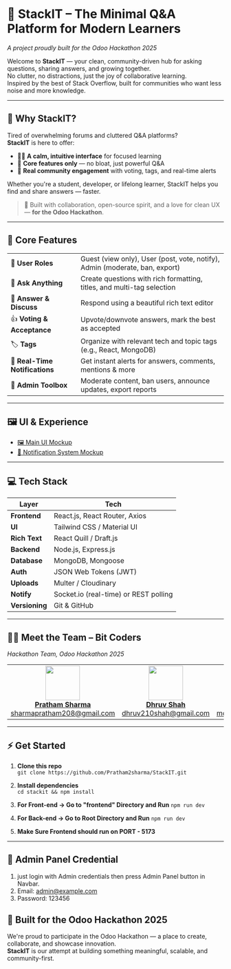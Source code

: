 # 🚀 StackIT – The Minimal Q&A Platform for Modern Learners  
*A project proudly built for the Odoo Hackathon 2025*

Welcome to **StackIT** — your clean, community-driven hub for asking questions, sharing answers, and growing together.  
No clutter, no distractions, just the joy of collaborative learning.  
Inspired by the best of Stack Overflow, built for communities who want less noise and more knowledge.

---

## 🙋 Why StackIT?

Tired of overwhelming forums and cluttered Q&A platforms?  
**StackIT** is here to offer:

- 🧘‍♂️ **A calm, intuitive interface** for focused learning  
- 🎯 **Core features only** — no bloat, just powerful Q&A  
- 🤝 **Real community engagement** with voting, tags, and real-time alerts  

Whether you're a student, developer, or lifelong learner, StackIT helps you find and share answers — faster.

> 🏁 Built with collaboration, open-source spirit, and a love for clean UX — **for the Odoo Hackathon**.

---

## 🌟 Core Features

|  |  |
|---|---|
| 🔐 **User Roles** | Guest (view only), User (post, vote, notify), Admin (moderate, ban, export) |
| 📝 **Ask Anything** | Create questions with rich formatting, titles, and multi-tag selection |
| 💬 **Answer & Discuss** | Respond using a beautiful rich text editor |
| 👍 **Voting & Acceptance** | Upvote/downvote answers, mark the best as accepted |
| 🏷️ **Tags** | Organize with relevant tech and topic tags (e.g., React, MongoDB) |
| 🔔 **Real-Time Notifications** | Get instant alerts for answers, comments, mentions & more |
| 🧰 **Admin Toolbox** | Moderate content, ban users, announce updates, export reports |

---

## 🖼️ UI & Experience

- [🖼️ Main UI Mockup](https://link.excalidraw.com/l/65VNwvy7c4X/8bM86GXnnUN)  
- [🔔 Notification System Mockup](https://link.excalidraw.com/l/65VNwvy7c4X/9mhEahV0MQg)

---

## 💻 Tech Stack

| Layer         | Tech                                   |
|---------------|----------------------------------------|
| **Frontend**  | React.js, React Router, Axios          |
| **UI**        | Tailwind CSS / Material UI             |
| **Rich Text** | React Quill / Draft.js                 |
| **Backend**   | Node.js, Express.js                    |
| **Database**  | MongoDB, Mongoose                      |
| **Auth**      | JSON Web Tokens (JWT)                  |
| **Uploads**   | Multer / Cloudinary                    |
| **Notify**    | Socket.io (real-time) or REST polling  |
| **Versioning**| Git & GitHub                           |

---

## 👨‍💻 Meet the Team – Bit Coders  
*Hackathon Team, Odoo Hackathon 2025*

<table>
  <tr>
    <td align="center">
      <a href="https://github.com/pratham4434">
        <img src="https://avatars.githubusercontent.com/u/100030051?v=4" width="80"/><br/>
        <b>Pratham Sharma</b>
      </a><br/>
      <a href="mailto:sharmapratham208@gmail.com">sharmapratham208@gmail.com</a>
    </td>
    <td align="center">
      <a href="https://github.com/Dhruv-2103">
        <img src="https://avatars.githubusercontent.com/u/103915592?v=4" width="80"/><br/>
        <b>Dhruv Shah</b>
      </a><br/>
      <a href="mailto:dhruv210shah@gmail.com">dhruv210shah@gmail.com</a>
    </td>
    <td align="center">
      <img src="https://avatars.githubusercontent.com/u/121177570?v=4" width="80"/><br/>
      <b>Mohib Ali Solanki</b><br/>
      <a href="mailto:mohibsolanki@gmail.com">mohibsolanki@gmail.com</a>
    </td>
    <td align="center">
      <a href="https://github.com/Dhruv-Mali">
        <img src="https://avatars.githubusercontent.com/u/109059409?v=4" width="80"/><br/>
        <b>Dhruv Mali</b>
      </a><br/>
      <a href="mailto:dhruvmali9039@gmail.com">dhruvmali9039@gmail.com</a>
    </td>
  </tr>
</table>

---

## ⚡ Get Started

1. **Clone this repo**  
   `git clone https://github.com/Pratham2sharma/StackIT.git`

2. **Install dependencies**  
   `cd stackit && npm install`

3. **For Front-end -> Go to "frontend" Directory and Run**
   `npm run dev`

4. **For Back-end -> Go to Root Directory and Run**
   `npm run dev`

5. **Make Sure Frontend should run on PORT - 5173**   
---

## 🏁 Admin Panel Credential

1. just login with Admin credentials then press Admin Panel button in Navbar.
2. Email: admin@example.com
3. Password: 123456

## 🏁 Built for the Odoo Hackathon 2025

We're proud to participate in the Odoo Hackathon — a place to create, collaborate, and showcase innovation.  
**StackIT** is our attempt at building something meaningful, scalable, and community-first.


